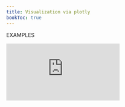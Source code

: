 ```yaml
---
title: Visualization via plotly
bookToc: true
---
```

EXAMPLES


<iframe src="https://1drv.ms/u/c/8ebf6b8059259625/IQNJFfY6CkNHRK7rpg0YKgHdAXkW10LDOThnbGMcsIvNYfg" frameborder="0" scrolling="no"></iframe>
